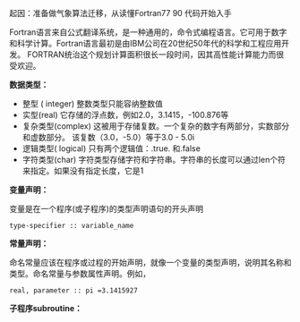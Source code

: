 起因：准备做气象算法迁移，从读懂Fortran77 90 代码开始入手

Fortran语言来自公式翻译系统，是一种通用的，命令式编程语言。它可用于数字和科学计算。Fortran语言最初是由IBM公司在20世纪50年代的科学和工程应用开发。 FORTRAN统治这个规划计算面积很长一段时间，因其高性能计算能力而很受欢迎。

**数据类型：**

* 整型 \( integer\) 整数类型只能容纳整数值
* 实型\(real\) 它存储的浮点数，例如2.0，3.1415，-100.876等
* 复杂类型\(complex\)  这被用于存储复数。一个复杂的数字有两部分，实数部分和虚数部分。 该复数（3.0，-5.0）等于3.0 - 5.0i
* 逻辑类型\( logical\)  只有两个逻辑值：.true. 和.false
* 字符类型\(char\) 字符类型存储字符和字符串。字符串的长度可以通过len个符来指定。如果没有指定长度，它是1

**变量声明：**

变量是在一个程序\(或子程序\)的类型声明语句的开头声明

```
type-specifier :: variable_name
```

**常量声明：**

命名常量应该在程序或过程的开始声明，就像一个变量的类型声明，说明其名称和类型。命名常量与参数属性声明。例如，

```
real, parameter :: pi =3.1415927
```

**子程序subroutine：**




